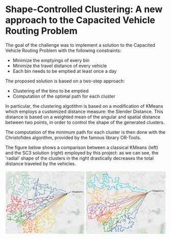 # Shape-Controlled Clustering: A new approach to the Capacited Vehicle Routing Problem

The goal of the challenge was to implement a solution to the Capacited Vehicle Routing Problem with the following constraints:

- Minimize the emptyings of every bin
- Minimize the travel distance of every vehicle
- Each bin needs to be emptied at least once a day

The proposed solution is based on a two-step approach:

- Clustering of the bins to be emptied
- Computation of the optimal path for each cluster

In particular, the clustering algotithm is based on a modification of KMeans which employs a customized distance measure: the Slender Distance. This distance is based on a weighted mean of the angular and spatial distance between two points, in order to control the shape of the generated clusters.

The computation of the minimum path for each cluster is then done with the Christofides algorithm, provided by the famous library OR-Tools.

The figure below shows a comparison between a classical KMeans (left) and the SC3 solution (right) employed by this project: as we can see, the 'radial' shape of the clusters in the right drastically decreases the total distance traveled by the vehicles.

![](https://github.com/matteodeggi/SC3-CVRP/blob/main/Images/Standard%20KMeans-vs-SC3.PNG)




